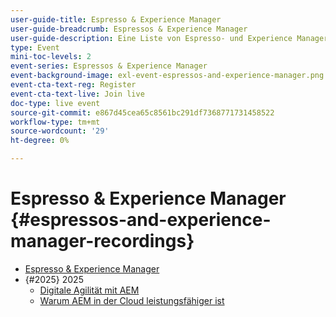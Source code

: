```yaml
---
user-guide-title: Espresso & Experience Manager
user-guide-breadcrumb: Espressos & Experience Manager
user-guide-description: Eine Liste von Espresso- und Experience Manager-Aufzeichnungen
type: Event
mini-toc-levels: 2
event-series: Espressos & Experience Manager
event-background-image: exl-event-espressos-and-experience-manager.png
event-cta-text-reg: Register
event-cta-text-live: Join live
doc-type: live event
source-git-commit: e867d45cea65c8561bc291df7368771731458522
workflow-type: tm+mt
source-wordcount: '29'
ht-degree: 0%

---
```



# Espresso &amp; Experience Manager {#espressos-and-experience-manager-recordings}

+ [Espresso &amp; Experience Manager](overview.md)
+ {#2025} 2025
   + [Digitale Agilität mit AEM](2025/digital-agility.md)
   + [Warum AEM in der Cloud leistungsfähiger ist](2025/aem-in-the-cloud.md)

